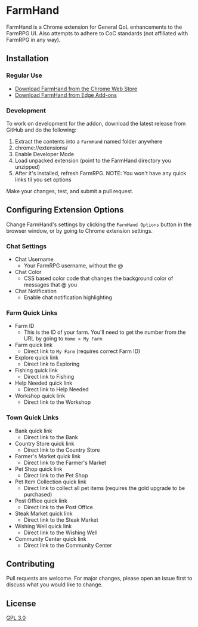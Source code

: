 # FarmHand

FarmHand is a Chrome extension for General QoL enhancements to the FarmRPG UI. Also attempts to adhere to CoC standards (not affiliated with FarmRPG in any way).

## Installation

### Regular Use
- [Download FarmHand from the Chrome Web Store](https://chrome.google.com/webstore/detail/farmhand/hdedjdjgpkininbdiaablppipboeaapf)
- [Download FarmHand from Edge Add-ons](https://microsoftedge.microsoft.com/addons/detail/farmhand/nmpgdfapgmlncbcpabiahandoeddannh)

### Development

To work on development for the addon, download the latest release from GitHub and do the following:

1. Extract the contents into a `FarmHand` named folder anywhere
2. chrome://extensions/
3. Enable Developer Mode
4. Load unpacked extension (point to the FarmHand directory you unzipped)
5. After it's installed, refresh FarmRPG. NOTE: You won't have any quick links til you set options

Make your changes, test, and submit a pull request.

## Configuring Extension Options

Change FarmHand's settings by clicking the `FarmHand Options` button in the browser window, or by going to Chrome extension settings.

### Chat Settings

- Chat Username
  - Your FarmRPG username, without the @
- Chat Color
  - CSS based color code that changes the background color of messages that @ you
- Chat Notification
  - Enable chat notification highlighting

### Farm Quick Links

- Farm ID
  - This is the ID of your farm. You'll need to get the number from the URL by going to `Home > My Farm`
- Farm quick link
  - Direct link to `My Farm` (requires correct Farm ID)
- Explore quick link
  - Direct link to Exploring
- Fishing quick link
  - Direct link to Fishing
- Help Needed quick link
  - Direct link to Help Needed
- Workshop quick link
  - Direct link to the Workshop

### Town Quick Links

- Bank quick link
  - Direct link to the Bank
- Country Store quick link
  - Direct link to the Country Store
- Farmer's Market quick link
  - Direct link to the Farmer's Market
- Pet Shop quick link
  - Direct link to the Pet Shop
- Pet Item Collection quick link
  - Direct link to collect all pet items (requires the gold upgrade to be purchased)
- Post Office quick link
  - Direct link to the Post Office
- Steak Market quick link
  - Direct link to the Steak Market
- Wishing Well quick link
  - Direct link to the Wishing Well
- Community Center quick link
  - Direct link to the Community Center

## Contributing
Pull requests are welcome. For major changes, please open an issue first to discuss what you would like to change.

## License
[GPL 3.0](https://choosealicense.com/licenses/gpl-3.0/)